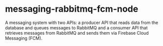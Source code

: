 # messaging-rabbitmq-fcm-node
A messaging system with two APIs: a producer API that reads data from the database and queues messages to RabbitMQ and a consumer API that retrieves messages from RabbitMQ and sends them via Firebase Cloud Messaging (FCM).
